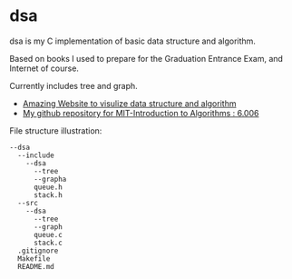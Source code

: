 # dsa

dsa is my C implementation of basic data structure and algorithm.

Based on books I used to prepare for the Graduation Entrance Exam, and Internet of course.

Currently includes tree and graph.

- [Amazing Website to visulize data structure and algorithm](https://visualgo.net/)
- [My github repository for MIT-Introduction to Algorithms : 6.006](https://github.com/hyqLeonardo/algorithm.git)

File structure illustration:

```
--dsa
  --include
    --dsa
      --tree
      --grapha
      queue.h
      stack.h
  --src
    --dsa
      --tree
      --graph
      queue.c
      stack.c
  .gitignore
  Makefile
  README.md

```